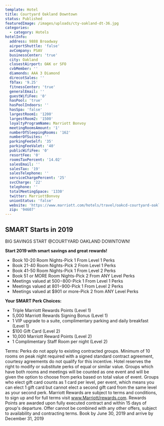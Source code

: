 ```yaml
---
template: Hotel
title: Courtyard Oakland Downtown
status: Published
featuredImage: /images/uploads/cty-oakland-dt-36.jpg
categories:
  - category: Hotels
hotelInfo:
  address: 9888 Broadway
  airportShuttle: 'false'
  avCompany: PSAV
  businessCenter: 'true'
  city: Oakland
  closestAirport: OAK or SFO
  cvbMember: ''
  diamonds: AAA 3 Diamond
  direcotSales: ''
  fbTax: '9.25'
  fitnessCenter: 'true'
  generalEmail: ''
  guestWifiFee: '0'
  hasPool: 'true'
  hasPoolIndoors: ''
  hasSpa: 'false'
  largestRoom1: '1200'
  largestRoom2: '1500'
  loyaltyProgramName: Marriott Bonvoy
  meetingRoomsAmount: '1'
  numberOfSleepingRooms: '162'
  numberOfSuites: ''
  parkingFeeSelf: '35'
  parkingFeeValet: '40'
  publicWifiFee: '0'
  resortFee: '0'
  roomsTaxPercent: '14.02'
  salesEmail: ''
  salesTax: '19'
  salesTelephone: ''
  serviceChargePercent: '25'
  svcCharge: '22'
  telephone: ''
  totalMeetingSpace: '1330'
  twitter: MarriottBonvoy
  unionStatus: 'false'
  website: 'https://www.marriott.com/hotels/travel/oakcd-courtyard-oakland-downtown/'
  zip: '94607'
---
```

## SMART Starts in 2019

BIG SAVINGS START @COURTYARD OAKLAND DOWNTOWN!

**Start 2019 with smart savings and great rewards!**

* Book 10-20 Room Nights-Pick 1 From Level 1 Perks
* Book 21-40 Room Nights-Pick 2 From Level 1 Perks
* Book 41-50 Room Nights-Pick 1 From Level 2 Perks
* Book 51 or MORE Room Nights-Pick 2 From ANY Level Perks
* Meetings valued at $500-$800-Pick 1 From Level 1 Perks
* Meetings valued at $801-$900-Pick 1 From Level 2 Perks
* Meetings valued at $901 or more-Pick 2 from ANY Level Perks

**Your SMART Perk Choices:**

* Triple Marriott Rewards Points (Level 1)
* 5,000 Marriott Rewards Signing Bonus (Level 1)
* 1 VIP upgrade to a suite, complimentary parking and daily breakfast (Level 1)
* $100 Gift Card (Level 2)
* 10,000 Marriott Reward Points (Level 2)
* 1 Complimentary Staff Room per night (Level 2)

Terms: Perks do not apply to existing contracted groups. Minimum of 10 rooms on peak night required with a signed standard contract agreement, courtesy agreements do not qualify for this incentive. Hotel reserves the right to modify or substitute perks of equal or similar value. Groups which have both rooms and meetings will be counted as one event and will be given the option to choose from perks based on total value of event. Groups who elect gift card counts as 1 card per level, per event, which means you can elect 1 gift card but cannot elect a second gift card from the same level as your second perk. Marriott Rewards are subject to terms and conditions, to sign up and for full terms visit www.Marriott/rewards.com. Rewards Points are awarded upon fully executed contract and within 15 days of group's departure. Offer cannot be combined with any other offers, subject to availability and contracting terms. Book by June 30, 2019 and arrive by December 31, 2019
